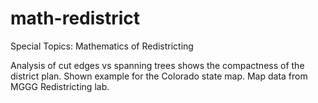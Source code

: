 # math-redistrict
Special Topics: Mathematics of Redistricting

Analysis of cut edges vs spanning trees shows the compactness of the district plan. Shown example for the Colorado state map. Map data from MGGG Redistricting lab.
